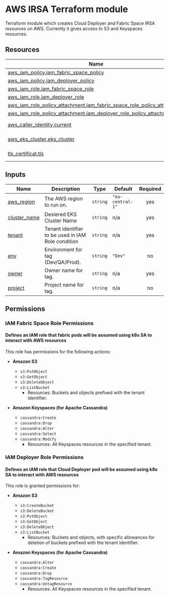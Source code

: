 # AWS IRSA Terraform module

Terraform module which creates Cloud Deployer and Fabric Space IRSA resources on AWS.
Currently it gives access to S3 and Keyspaces resources.

## Resources

| Name | Type |
|------|------|
| [aws_iam_policy.iam_fabric_space_policy](https://registry.terraform.io/providers/hashicorp/aws/latest/docs/resources/iam_policy) | resource |
| [aws_iam_policy.iam_deployer_policy](https://registry.terraform.io/providers/hashicorp/aws/latest/docs/resources/iam_policy) | resource |
| [aws_iam_role.iam_fabric_space_role](https://registry.terraform.io/providers/hashicorp/aws/latest/docs/resources/iam_role) | resource |
| [aws_iam_role.iam_deployer_role](https://registry.terraform.io/providers/hashicorp/aws/latest/docs/resources/iam_role) | resource |
| [aws_iam_role_policy_attachment.iam_fabric_space_role_policy_attachment](https://registry.terraform.io/providers/hashicorp/aws/latest/docs/resources/iam_role_policy_attachment) | resource |
| [aws_iam_role_policy_attachment.iam_deployer_role_policy_attachment](https://registry.terraform.io/providers/hashicorp/aws/latest/docs/resources/iam_role_policy_attachment) | resource |
| [aws_caller_identity.current](https://registry.terraform.io/providers/hashicorp/aws/latest/docs/data-sources/caller_identity) | data source |
| [aws_eks_cluster.eks_cluster](https://registry.terraform.io/providers/hashicorp/aws/latest/docs/data-sources/eks_cluster) | data source |
| [tls_certificat.tls](https://registry.terraform.io/providers/hashicorp/tls/latest/docs/data-sources/certificate) | data source |

## Inputs

| Name | Description | Type | Default | Required |
|------|-------------|------|---------|:--------:|
| <a name="input_aws_region"></a> [aws\_region](#input\_aws\_region) | The AWS region to run on. | `string` | `"eu-central-1"` | yes |
| <a name="input_cluster_name"></a> [cluster\_name](#input\_eks\_name) | Desiered EKS Cluster Name | `string` | n/a | yes |
| <a name="input_tenant"></a> [tenant](#input\_tenant) | Tenant identifier to be used in IAM Role condition | `string` | n/a | yes |
| <a name="input_env"></a> [env](#input\_env) | Environment for tag (Dev/QA/Prod). | `string` | `"Dev"` | no |
| <a name="input_owner"></a> [owner](#input\_owner) | Owner name for tag. | `string` | n/a | yes |
| <a name="input_project"></a> [project](#input\_project) | Project name for tag. | `string` | n/a | no |

## Permissions

### IAM Fabric Space Role Permissions

#### Defines an IAM role that fabric pods will be assumed using k8s SA to interact with AWS resources

This role has permissions for the following actions:

- **Amazon S3**
  - `s3:PutObject`
  - `s3:GetObject`
  - `s3:DeleteObject`
  - `s3:ListBucket`
    - Resources: Buckets and objects prefixed with the tenant identifier.

- **Amazon Keyspaces (for Apache Cassandra)**
  - `cassandra:Create`
  - `cassandra:Drop`
  - `cassandra:Alter`
  - `cassandra:Select`
  - `cassandra:Modify`
    - Resources: All Keyspaces resources in the specified tenant.

### IAM Deployer Role Permissions

#### Defines an IAM role that Cloud Deployer pod will be assumed using k8s SA to interact with AWS resources

This role is granted permissions for:

- **Amazon S3**
  - `s3:CreateBucket`
  - `s3:DeleteBucket`
  - `s3:PutObject`
  - `s3:GetObject`
  - `s3:DeleteObject`
  - `s3:ListBucket`
    - Resources: Buckets and objects, with specific allowances for deletion of buckets prefixed with the tenant identifier.

- **Amazon Keyspaces (for Apache Cassandra)**
  - `cassandra:Alter`
  - `cassandra:Create`
  - `cassandra:Drop`
  - `cassandra:TagResource`
  - `cassandra:UntagResource`
    - Resources: All Keyspaces resources in the specified tenant.